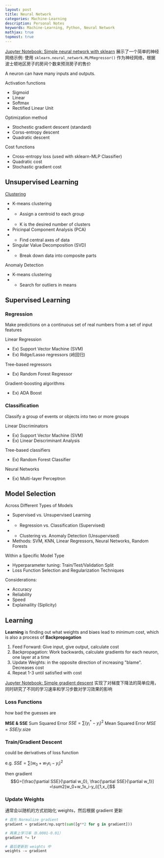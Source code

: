 ```yaml
---
layout: post
title: Neural Network
categories: Machine-Learning
description: Personal Notes
keywords: Machine-Learning, Python, Neural Network
mathjax: true
topmost: true
---
```


[Jupyter Notebook: Simple neural network with sklearn](../../_files/JupyterNotebook/Simple_neural_networks_with_sklearn.ipynb) 展示了一个简单的神经网络示例: 使用 `sklearn.neural_network.MLPRegressor()` 作为神经网络，根据波士顿地区房子的房间个数来预测房子的售价

A neuron can have many inputs and outputs.


Activation functions
- Sigmoid
- Linear
- Softmax
- Rectified Linear Unit


Optimization method
- Stochestic gradient descent (standard)
- Corss-entropy descent
- Quadratic descent


Cost functions
- Cross-entropy loss (used with sklearn-MLP Classifier)
- Quadratic cost
- Stochastic gradient cost

## Unsupervised Learning
<u>Clustering</u>
- K-means clustering
- - Assign a centroid to each group
- - K is the desired number of clusters
- Pricinpal Component Analysis (PCA)
- - Find central axes of data
- Singular Value Decomposition (SVD)
- - Break down data into composite parts

Anomaly Detection
- K-means clustering
- - Search for outliers in means


## Supervised Learning
### Regression
Make predictions on a continuous set of real numbers from a set of input features

Linear Regression
- Ex) Support Vector Machine (SVM)
- Ex) Ridge/Lasso regressors (岭回归)

Tree-based regressors
- Ex) Random Forest Regressor

Gradient-boosting algorithms
- Ex) ADA Boost


### Classification
Classify a group of events or objects into two or more groups

Linear Discriminators
- Ex) Support Vector Machine (SVM)
- Ex) Linear Deiscriminant Analysis

Tree-based classifiers
- Ex) Random Forest Classifier

Neural Networks
- Ex) Multi-layer Perceptron



## Model Selection

Across Different Types of Models
- Supervised vs. Unsupervised Learning
- - Regression vs. Classification (Supervised)
- - Clustering vs. Anomaly Detection (Unsupervised)
- Methods: SVM, KNN, Linear Regressors, Neural Networks, Random Forests

Within a Specific Model Type
- Hyperparameter tuning: Train/Test/Validation Split
- Loss Function Selection and Regularization Techniques

Considerations:
- Accuracy
- Reliability
- Speed
- Explainaility (Siplicity)

## Learning
**Learning** is finding out what weights and biaes lead to minimum cost, which is also a process of **Backpropagation**
1. Feed Forward: Give input, give output, calculate cost
2. Backpropagation: Work backwards, calculate gradients for each neuron, one layer at a time
3. Update Weights: in the opposite direction of increasing "blame". Decreases cost
4. Repeat 1-3 until satisfied with cost

[Jupyter Notebook: Simple gradient descent](../../_files/JupyterNotebook/Simple_gradient_descent.ipynb) 实现了对梯度下降法的简单应用，同时研究了不同的学习速率和学习步数对学习效果的影响

### Loss Functions
how bad the guesses are

**MSE & SSE**
Sum Squared Error $SSE=\sum(y^*_i-y_i)^2$
Mean Squared Error $MSE=SSE/y.\text{size}$


### Train/Gradient Descent

could be derivatives of loss function

e.g. $SSE=\sum(w_0+w_1x_i-y_i)^2$

then gradient 
$$G=[\frac{\partial SSE}{\partial w_0}, \frac{\partial SSE}{\partial w_1}]
=\sum2(w_0+w_1x_i-y_i)[1,x_i]$$


### Update Weights
通常会以随机的方式初始化 weights，然后根据 gradient 更新

```py
# 首先 Normalize gradient
gradient = gradient/np.sqrt(sum([g**2 for g in gradient]))

# 再乘上学习率（0.0001-0.01）
gradient *= lr

# 最后更新到 weights 中
weights -= gradient
```
